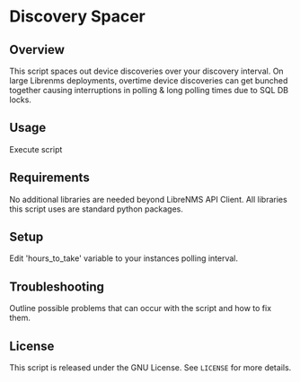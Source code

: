 # Discovery Spacer

## Overview

This script spaces out device discoveries over your discovery interval. On large Librenms deployments, overtime device discoveries can get bunched together causing interruptions in polling & long polling times due to SQL DB locks.

## Usage

Execute script

## Requirements

No additional libraries are needed beyond LibreNMS API Client. All libraries this script uses are standard python packages.

## Setup

Edit 'hours_to_take' variable to your instances polling interval.

## Troubleshooting

Outline possible problems that can occur with the script and how to fix them.

## License

This script is released under the GNU License. See `LICENSE` for more details.
